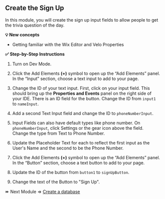 ## Create the Sign Up

In this module, you will create the sign up input fields to allow people to get the trivia question of the day.

**:bulb: New concepts**
- Getting familiar with the Wix Editor and Velo Properties


**:white_check_mark: Step-by-Step Instructions**

1. Turn on Dev Mode.

2. Click the Add Elements **(+)** symbol to open up the “Add Elements” panel. In the “Input” section, choose a text input to add to your page.

3. Change the ID of your text input. First, click on your input field. This should bring up the **Properties and Events** panel on the right side of your IDE. There is an ID field for the button. Change the ID from `input1` to `nameInput`.

4. Add a second Text Input field and change the ID to `phoneNumberInput`.

5. Input Fields can also have default types like phone number. On `phoneNumberInput`, click Settings or the gear icon above the field. Change the type from Text to Phone Number.

6. Update the Placeholder Text for each to reflect the first input as the User's Name and the second to be the Phone Number.

7. Click the Add Elements **(+)** symbol to open up the “Add Elements” panel. In the “Button” section, choose a text button to add to your page.

8. Update the ID of the button from `button1` to `signUpButton`.

9. Change the text of the Button to "Sign Up".


:fast_forward: Next Module => [Create a database](DATABASE.md)
